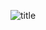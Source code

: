 ![title](https://raw.githubusercontent.com/chaser8/images/master/gitnote/2020/09/07/1599460226147-1599460226204.png)